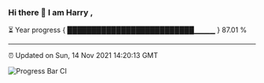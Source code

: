 ### Hi there 👋 I am Harry , 

⏳ Year progress { ██████████████████████████▁▁▁▁ } 87.01 %

---

⏰ Updated on Sun, 14 Nov 2021 14:20:13 GMT

![Progress Bar CI](https://github.com/duykhang68/duykhang68/workflows/Progress%20Bar%20CI/badge.svg)
